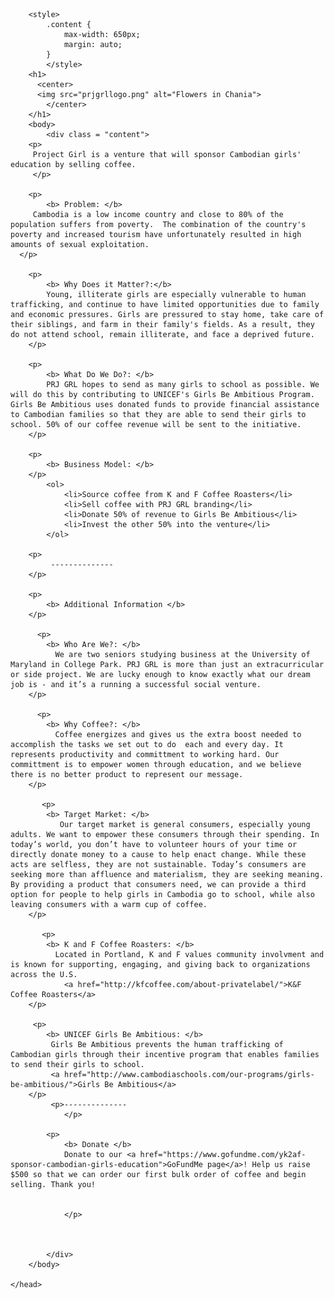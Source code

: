 
<html>
	<head>
        <link rel="icon" 
      type="image/png" 
      href="prjgrllogo.png">
	
        <style>
            .content {
                max-width: 650px;
                margin: auto;
            }
            </style>
        <h1> 
          <center>
          <img src="prjgrllogo.png" alt="Flowers in Chania"> 
            </center> 
        </h1> 
        <body>
            <div class = "content">
        <p> 
         Project Girl is a venture that will sponsor Cambodian girls' education by selling coffee.   
         </p>
        
        <p> 
            <b> Problem: </b>
         Cambodia is a low income country and close to 80% of the population suffers from poverty.  The combination of the country's poverty and increased tourism have unfortunately resulted in high amounts of sexual exploitation.    
      </p>
        
        <p> 
            <b> Why Does it Matter?:</b> 
            Young, illiterate girls are especially vulnerable to human trafficking, and continue to have limited opportunities due to family and economic pressures. Girls are pressured to stay home, take care of their siblings, and farm in their family's fields. As a result, they do not attend school, remain illiterate, and face a deprived future. 
        </p>
        
        <p> 
            <b> What Do We Do?: </b> 
            PRJ GRL hopes to send as many girls to school as possible. We will do this by contributing to UNICEF's Girls Be Ambitious Program. Girls Be Ambitious uses donated funds to provide financial assistance to Cambodian families so that they are able to send their girls to school. 50% of our coffee revenue will be sent to the initiative. 
        </p>
     
        <p> 
            <b> Business Model: </b> 
        </p>
            <ol>
                <li>Source coffee from K and F Coffee Roasters</li> 
                <li>Sell coffee with PRJ GRL branding</li>
                <li>Donate 50% of revenue to Girls Be Ambitious</li>
                <li>Invest the other 50% into the venture</li>
            </ol>
                
        <p> 
             --------------  
        </p>
                
        <p> 
            <b> Additional Information </b> 
        </p>
          
          <p> 
            <b> Who Are We?: </b> 
              We are two seniors studying business at the University of Maryland in College Park. PRJ GRL is more than just an extracurricular or side project. We are lucky enough to know exactly what our dream job is - and it’s a running a successful social venture.
        </p>      
                
          <p> 
            <b> Why Coffee?: </b>
              Coffee energizes and gives us the extra boost needed to accomplish the tasks we set out to do  each and every day. It represents productivity and committment to working hard. Our committment is to empower women through education, and we believe there is no better product to represent our message.  
        </p>
          
           <p> 
            <b> Target Market: </b> 
               Our target market is general consumers, especially young adults. We want to empower these consumers through their spending. In today’s world, you don’t have to volunteer hours of your time or directly donate money to a cause to help enact change. While these acts are selfless, they are not sustainable. Today’s consumers are seeking more than affluence and materialism, they are seeking meaning. By providing a product that consumers need, we can provide a third option for people to help girls in Cambodia go to school, while also leaving consumers with a warm cup of coffee.
        </p>      
                   
           <p> 
            <b> K and F Coffee Roasters: </b> 
              Located in Portland, K and F values community involvment and is known for supporting, engaging, and giving back to organizations across the U.S.
                <a href="http://kfcoffee.com/about-privatelabel/">K&F Coffee Roasters</a>
        </p>
           
         <p> 
            <b> UNICEF Girls Be Ambitious: </b> 
             Girls Be Ambitious prevents the human trafficking of Cambodian girls through their incentive program that enables families to send their girls to school.
             <a href="http://www.cambodiaschools.com/our-programs/girls-be-ambitious/">Girls Be Ambitious</a>
        </p>
             <p>--------------
                </p>
           
            <p>
                <b> Donate </b>
                Donate to our <a href="https://www.gofundme.com/yk2af-sponsor-cambodian-girls-education">GoFundMe page</a>! Help us raise $500 so that we can order our first bulk order of coffee and begin selling. Thank you!
               
         
                </p>
                
             
                
            </div>
        </body>
   
    </head>  
</html>
